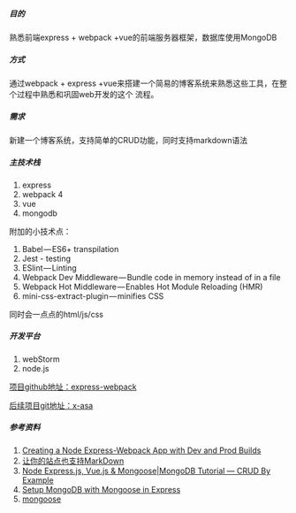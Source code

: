 ##### 目的 #####
熟悉前端express + webpack +vue的前端服务器框架，数据库使用MongoDB

##### 方式 #####
通过webpack + express +vue来搭建一个简易的博客系统来熟悉这些工具，在整个过程中熟悉和巩固web开发的这个
流程。

##### 需求 #####
新建一个博客系统，支持简单的CRUD功能，同时支持markdown语法

##### 主技术栈 #####
1. express
2. webpack 4
3. vue
4. mongodb

附加的小技术点：
1. Babel — ES6+ transpilation
2. Jest - testing
3. ESlint — Linting
4. Webpack Dev Middleware — Bundle code in memory instead of in a file
5. Webpack Hot Middleware — Enables Hot Module Reloading (HMR)
6. mini-css-extract-plugin — minifies CSS


同时会一点点的html/js/css

##### 开发平台 #####
1. webStorm
2. node.js

[项目github地址：express-webpack](https://github.com/GitHubsteven/express-webpack)

[后续项目git地址：x-asa](https://github.com/GitHubsteven/x-asa)

##### 参考资料 #####
1. [Creating a Node Express-Webpack App with Dev and Prod Builds](https://medium.com/@binyamin/creating-a-node-express-webpack-app-with-dev-and-prod-builds-a4962ce51334)
2. [让你的站点也支持MarkDown](https://www.cnblogs.com/yunfeifei/p/4482495.html)
3. [Node Express.js, Vue.js & Mongoose|MongoDB Tutorial — CRUD By Example](https://www.techiediaries.com/vue-js-express-tutorial/)
4. [Setup MongoDB with Mongoose in Express](https://www.robinwieruch.de/mongodb-express-setup-tutorial/)
5. [mongoose](https://mongoosejs.com/docs/guide.html)